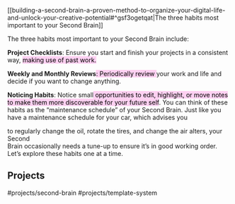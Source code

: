 [[building-a-second-brain-a-proven-method-to-organize-your-digital-life-and-unlock-your-creative-potential#^gsf3ogetqat|The three habits most important to your Second Brain]]

The three habits most important to your  Second Brain include:  

**Project Checklists**: Ensure you start and finish your projects in a  consistent way, <mark style="background: #FFB8EBA6;">making use of past work.  </mark>

**Weekly and Monthly Reviews**<mark style="background: #FFB8EBA6;">: Periodically review </mark>your work and life and decide if you want to change anything.

**Noticing Habits**: Notice small<mark style="background: #FFB8EBA6;"> opportunities to edit, highlight, or move notes to make them more discoverable for your future self</mark>.   You can think of these habits as the “maintenance schedule” of your Second  Brain. Just like you have a maintenance schedule for your car, which advises you  

to regularly change the oil, rotate the tires, and change the air alters, your Second  
Brain occasionally needs a tune-up to ensure it’s in good working order.  
Let’s explore these habits one at a time.


## Projects
#projects/second-brain 
#projects/template-system 